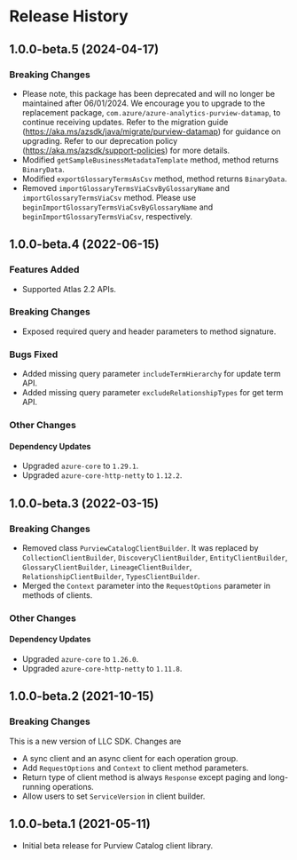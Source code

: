 # Release History

## 1.0.0-beta.5 (2024-04-17)

### Breaking Changes

- Please note, this package has been deprecated and will no longer be maintained after 06/01/2024. We encourage you to upgrade to the replacement package, `com.azure/azure-analytics-purview-datamap`, to continue receiving updates. Refer to the migration guide (https://aka.ms/azsdk/java/migrate/purview-datamap) for guidance on upgrading. Refer to our deprecation policy (https://aka.ms/azsdk/support-policies) for more details.
- Modified `getSampleBusinessMetadataTemplate` method, method returns `BinaryData`.
- Modified `exportGlossaryTermsAsCsv` method, method returns `BinaryData`.
- Removed `importGlossaryTermsViaCsvByGlossaryName` and `importGlossaryTermsViaCsv` method. Please use `beginImportGlossaryTermsViaCsvByGlossaryName` and `beginImportGlossaryTermsViaCsv`, respectively.

## 1.0.0-beta.4 (2022-06-15)

### Features Added

- Supported Atlas 2.2 APIs.

### Breaking Changes

- Exposed required query and header parameters to method signature.

### Bugs Fixed

- Added missing query parameter `includeTermHierarchy` for update term API.
- Added missing query parameter `excludeRelationshipTypes` for get term API.

### Other Changes

#### Dependency Updates

- Upgraded `azure-core` to `1.29.1`.
- Upgraded `azure-core-http-netty` to `1.12.2`.

## 1.0.0-beta.3 (2022-03-15)

### Breaking Changes

- Removed class `PurviewCatalogClientBuilder`. It was replaced by `CollectionClientBuilder`, `DiscoveryClientBuilder`, `EntityClientBuilder`, `GlossaryClientBuilder`, `LineageClientBuilder`, `RelationshipClientBuilder`, `TypesClientBuilder`.
- Merged the `Context` parameter into the `RequestOptions` parameter in methods of clients.

### Other Changes

#### Dependency Updates

- Upgraded `azure-core` to `1.26.0`.
- Upgraded `azure-core-http-netty` to `1.11.8`.

## 1.0.0-beta.2 (2021-10-15)

### Breaking Changes

This is a new version of LLC SDK. Changes are

- A sync client and an async client for each operation group.
- Add `RequestOptions` and `Context` to client method parameters.
- Return type of client method is always `Response` except paging and long-running operations.
- Allow users to set `ServiceVersion` in client builder.

## 1.0.0-beta.1 (2021-05-11)

- Initial beta release for Purview Catalog client library.
